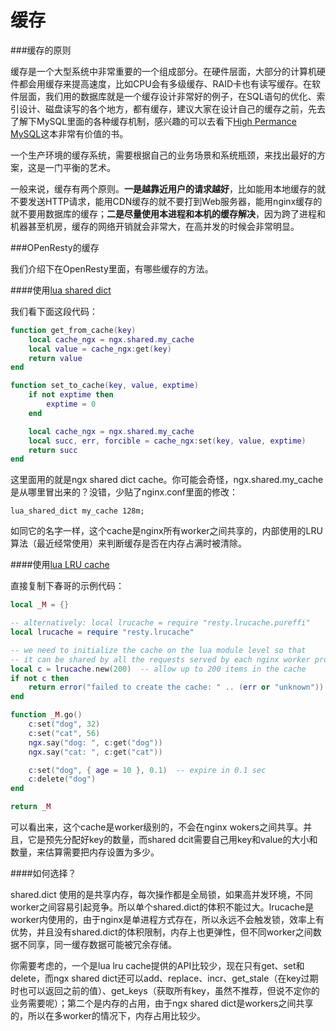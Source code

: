 # 缓存

###缓存的原则

缓存是一个大型系统中非常重要的一个组成部分。在硬件层面，大部分的计算机硬件都会用缓存来提高速度，比如CPU会有多级缓存、RAID卡也有读写缓存。在软件层面，我们用的数据库就是一个缓存设计非常好的例子，在SQL语句的优化、索引设计、磁盘读写的各个地方，都有缓存，建议大家在设计自己的缓存之前，先去了解下MySQL里面的各种缓存机制，感兴趣的可以去看下[High Permance MySQL](http://www.highperfmysql.com/)这本非常有价值的书。

一个生产环境的缓存系统，需要根据自己的业务场景和系统瓶颈，来找出最好的方案，这是一门平衡的艺术。

一般来说，缓存有两个原则。**一是越靠近用户的请求越好**，比如能用本地缓存的就不要发送HTTP请求，能用CDN缓存的就不要打到Web服务器，能用nginx缓存的就不要用数据库的缓存；**二是尽量使用本进程和本机的缓存解决**，因为跨了进程和机器甚至机房，缓存的网络开销就会非常大，在高并发的时候会非常明显。

###OPenResty的缓存

我们介绍下在OpenResty里面，有哪些缓存的方法。

####使用[lua shared dict](http://wiki.nginx.org/HttpLuaModule#ngx.shared.DICT)

我们看下面这段代码：

```lua
function get_from_cache(key)
    local cache_ngx = ngx.shared.my_cache
    local value = cache_ngx:get(key)
    return value
end

function set_to_cache(key, value, exptime)
    if not exptime then
        exptime = 0
    end

    local cache_ngx = ngx.shared.my_cache
    local succ, err, forcible = cache_ngx:set(key, value, exptime)
    return succ
end
```

这里面用的就是ngx shared dict cache。你可能会奇怪，ngx.shared.my_cache是从哪里冒出来的？没错，少贴了nginx.conf里面的修改：

```
lua_shared_dict my_cache 128m;
```


如同它的名字一样，这个cache是nginx所有worker之间共享的，内部使用的LRU算法（最近经常使用）来判断缓存是否在内存占满时被清除。

####使用[lua LRU cache](https://github.com/openresty/lua-resty-lrucache)

直接复制下春哥的示例代码：

```lua
local _M = {}

-- alternatively: local lrucache = require "resty.lrucache.pureffi"
local lrucache = require "resty.lrucache"

-- we need to initialize the cache on the lua module level so that
-- it can be shared by all the requests served by each nginx worker process:
local c = lrucache.new(200)  -- allow up to 200 items in the cache
if not c then
    return error("failed to create the cache: " .. (err or "unknown"))
end

function _M.go()
    c:set("dog", 32)
    c:set("cat", 56)
    ngx.say("dog: ", c:get("dog"))
    ngx.say("cat: ", c:get("cat"))

    c:set("dog", { age = 10 }, 0.1)  -- expire in 0.1 sec
    c:delete("dog")
end

return _M
```

可以看出来，这个cache是worker级别的，不会在nginx wokers之间共享。并且，它是预先分配好key的数量，而shared dcit需要自己用key和value的大小和数量，来估算需要把内存设置为多少。

####如何选择？

shared.dict 使用的是共享内存，每次操作都是全局锁，如果高并发环境，不同worker之间容易引起竞争。所以单个shared.dict的体积不能过大。lrucache是worker内使用的，由于nginx是单进程方式存在，所以永远不会触发锁，效率上有优势，并且没有shared.dict的体积限制，内存上也更弹性，但不同worker之间数据不同享，同一缓存数据可能被冗余存储。

你需要考虑的，一个是lua lru cache提供的API比较少，现在只有get、set和delete，而ngx shared dict还可以add、replace、incr、get_stale（在key过期时也可以返回之前的值）、get_keys（获取所有key，虽然不推荐，但说不定你的业务需要呢）；第二个是内存的占用，由于ngx shared dict是workers之间共享的，所以在多worker的情况下，内存占用比较少。
